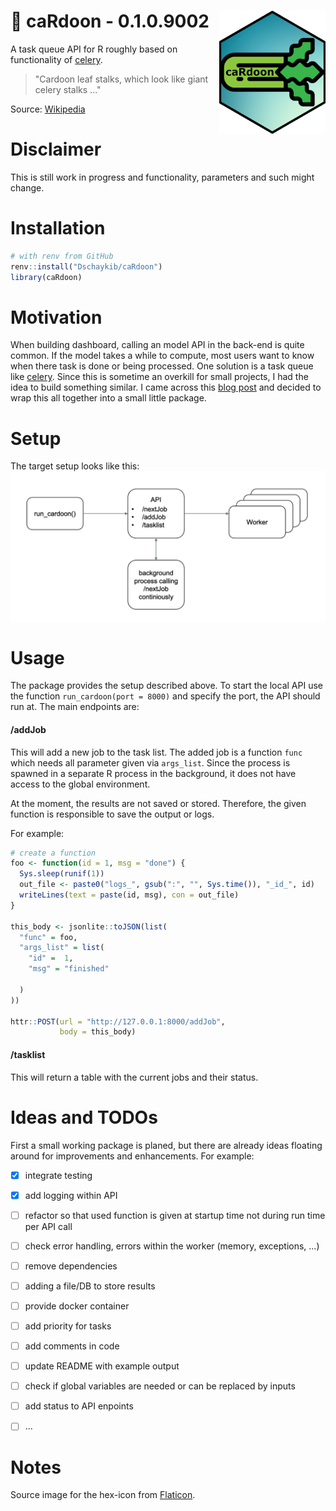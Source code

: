 # :leafy_green: caRdoon - 0.1.0.9002 <img src="misc/cardoon.png" width=170 align="right" />

A task queue API for R roughly based on functionality of [celery](https://github.com/celery/celery).

> "Cardoon leaf stalks, which look like giant celery stalks ..."

Source: [Wikipedia](https://en.wikipedia.org/wiki/Cardoon)

# Disclaimer

This is still work in progress and functionality, parameters and such might change.

# Installation

``` R
# with renv from GitHub
renv::install("Dschaykib/caRdoon")
library(caRdoon)
```

# Motivation

When building dashboard, calling an model API in the back-end is quite common. If the model takes a while to compute, most users want to know when there task is done or being processed. One solution is a task queue like [celery](https://github.com/celery/celery). Since this is sometime an overkill for small projects, I had the idea to build something similar. I came across this [blog post](https://www.tidyverse.org/blog/2019/09/callr-task-q/) and decided to wrap this all together into a small little package.


# Setup

The target setup looks like this:
<img src="misc/target-setup.png" align="center" />


# Usage

The package provides the setup described above. To start the local API use the function `run_cardoon(port = 8000)` and specify the port, the API should run at.
The main endpoints are:

#### /addJob

This will add a new job to the task list. The added job is a function `func` which needs all parameter given via `args_list`. Since the process is spawned in a separate R process in the background, it does not have access to the global environment.

At the moment, the results are not saved or stored. Therefore, the given function is responsible to save the output or logs.

For example:

``` R
# create a function
foo <- function(id = 1, msg = "done") {
  Sys.sleep(runif(1))
  out_file <- paste0("logs_", gsub(":", "", Sys.time()), "_id_", id)
  writeLines(text = paste(id, msg), con = out_file)
}

this_body <- jsonlite::toJSON(list(
  "func" = foo,
  "args_list" = list(
    "id" =  1,
    "msg" = "finished"
    
  )
))

httr::POST(url = "http://127.0.0.1:8000/addJob",
           body = this_body)

```

#### /tasklist

This will return a table with the current jobs and their status.



# Ideas and TODOs

First a small working package is planed, but there are already ideas floating around for improvements and enhancements. For example:

- [x] integrate testing
- [x] add logging within API
- [ ] refactor so that used function is given at startup time not during run time per API call
- [ ] check error handling, errors within the worker (memory, exceptions, ...)
- [ ] remove dependencies
- [ ] adding a file/DB to store results
- [ ] provide docker container
- [ ] add priority for tasks
- [ ] add comments in code
- [ ] update README with example output
- [ ] check if global variables are needed or can be replaced by inputs
- [ ] add status to API enpoints
- [ ] ...


# Notes

Source image for the hex-icon from [Flaticon](https://www.flaticon.com/free-icons/celery).

